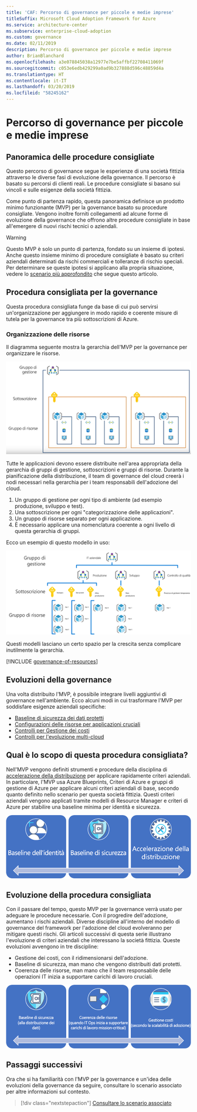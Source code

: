 ```yaml
---
title: 'CAF: Percorso di governance per piccole e medie imprese'
titleSuffix: Microsoft Cloud Adoption Framework for Azure
ms.service: architecture-center
ms.subservice: enterprise-cloud-adoption
ms.custom: governance
ms.date: 02/11/2019
description: Percorso di governance per piccole e medie imprese
author: BrianBlanchard
ms.openlocfilehash: a3e078845038a12977e7be5affbf22708411069f
ms.sourcegitcommit: c053e6edb429299a0ad9b327888d596c48859d4a
ms.translationtype: HT
ms.contentlocale: it-IT
ms.lasthandoff: 03/20/2019
ms.locfileid: "58245162"
---
```

# <a name="small-to-medium-enterprise-governance-journey"></a>Percorso di governance per piccole e medie imprese

## <a name="best-practice-overview"></a>Panoramica delle procedure consigliate

Questo percorso di governance segue le esperienze di una società fittizia attraverso le diverse fasi di evoluzione della governance. Il percorso è basato su percorsi di clienti reali. Le procedure consigliate si basano sui vincoli e sulle esigenze della società fittizia.

Come punto di partenza rapido, questa panoramica definisce un prodotto minimo funzionante (MVP) per la governance basato su procedure consigliate. Vengono inoltre forniti collegamenti ad alcune forme di evoluzione della governance che offrono altre procedure consigliate in base all'emergere di nuovi rischi tecnici o aziendali.

> [!WARNING]
> Questo MVP è solo un punto di partenza, fondato su un insieme di ipotesi. Anche questo insieme minimo di procedure consigliate è basato su criteri aziendali determinati da rischi commerciali e tolleranze di rischio speciali. Per determinare se queste ipotesi si applicano alla propria situazione, vedere lo [scenario più approfondito](./narrative.md) che segue questo articolo.

## <a name="governance-best-practice"></a>Procedura consigliata per la governance

Questa procedura consigliata funge da base di cui può servirsi un'organizzazione per aggiungere in modo rapido e coerente misure di tutela per la governance tra più sottoscrizioni di Azure.

### <a name="resource-organization"></a>Organizzazione delle risorse

Il diagramma seguente mostra la gerarchia dell'MVP per la governance per organizzare le risorse.

![Diagramma di organizzazione delle risorse](../../../_images/governance/resource-organization.png)

Tutte le applicazioni devono essere distribuite nell'area appropriata della gerarchia di gruppi di gestione, sottoscrizioni e gruppi di risorse. Durante la pianificazione della distribuzione, il team di governance del cloud creerà i nodi necessari nella gerarchia per i team responsabili dell'adozione del cloud.  

1. Un gruppo di gestione per ogni tipo di ambiente (ad esempio produzione, sviluppo e test).
2. Una sottoscrizione per ogni "categorizzazione delle applicazioni".
3. Un gruppo di risorse separato per ogni applicazione.
4. È necessario applicare una nomenclatura coerente a ogni livello di questa gerarchia di gruppi.

Ecco un esempio di questo modello in uso:

![Esempio di organizzazione delle risorse per una società midmarket](../../../_images/governance/mid-market-resource-organization.png)

Questi modelli lasciano un certo spazio per la crescita senza complicare inutilmente la gerarchia.

[!INCLUDE [governance-of-resources](../../../../../includes/cloud-adoption/governance/governance-of-resources.md)]

## <a name="governance-evolutions"></a>Evoluzioni della governance

Una volta distribuito l'MVP, è possibile integrare livelli aggiuntivi di governance nell'ambiente. Ecco alcuni modi in cui trasformare l'MVP per soddisfare esigenze aziendali specifiche:

- [Baseline di sicurezza dei dati protetti](./security-baseline-evolution.md)
- [Configurazioni delle risorse per applicazioni cruciali](./resource-consistency-evolution.md)
- [Controlli per Gestione dei costi](./cost-management-evolution.md)
- [Controlli per l'evoluzione multi-cloud](./multi-cloud-evolution.md)

<!-- markdownlint-disable MD026 -->

## <a name="what-does-this-best-practice-do"></a>Qual è lo scopo di questa procedura consigliata?

Nell'MVP vengono definiti strumenti e procedure della disciplina di [accelerazione della distribuzione](../../deployment-acceleration/overview.md) per applicare rapidamente criteri aziendali. In particolare, l'MVP usa Azure Blueprints, Criteri di Azure e gruppi di gestione di Azure per applicare alcuni criteri aziendali di base, secondo quanto definito nello scenario per questa società fittizia. Questi criteri aziendali vengono applicati tramite modelli di Resource Manager e criteri di Azure per stabilire una baseline minima per identità e sicurezza.

![Esempio di MVP per una governance incrementale](../../../_images/governance/governance-mvp.png)

## <a name="evolving-the-best-practice"></a>Evoluzione della procedura consigliata

Con il passare del tempo, questo MVP per la governance verrà usato per adeguare le procedure necessarie. Con il progredire dell'adozione, aumentano i rischi aziendali. Diverse discipline all'interno del modello di governance del framework per l'adozione del cloud evolveranno per mitigare questi rischi. Gli articoli successivi di questa serie illustrano l'evoluzione di criteri aziendali che interessano la società fittizia. Queste evoluzioni avvengono in tre discipline:

- Gestione dei costi, con il ridimensionarsi dell'adozione.
- Baseline di sicurezza, man mano che vengono distribuiti dati protetti.
- Coerenza delle risorse, man mano che il team responsabile delle operazioni IT inizia a supportare carichi di lavoro cruciali.

![Esempio di MVP per una governance incrementale](../../../_images/governance/governance-evolution.png)

## <a name="next-steps"></a>Passaggi successivi

Ora che si ha familiarità con l'MVP per la governance e un'idea delle evoluzioni della governance da seguire, consultare lo scenario associato per altre informazioni sul contesto.

> [!div class="nextstepaction"]
> [Consultare lo scenario associato](./narrative.md)
